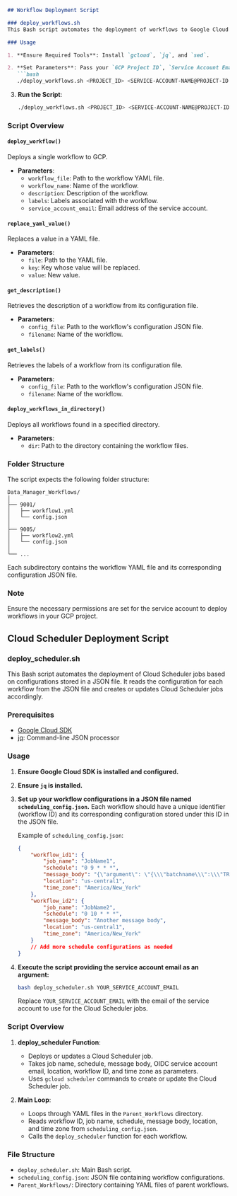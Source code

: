 ```markdown
## Workflow Deployment Script

### deploy_workflows.sh
This Bash script automates the deployment of workflows to Google Cloud Workflows (GCP). It processes multiple YAML workflow files in a specified directory and deploys them to GCP.

### Usage

1. **Ensure Required Tools**: Install `gcloud`, `jq`, and `sed`.

2. **Set Parameters**: Pass your `GCP Project ID`, `Service Account Email`, `Region`, `Bucket name` used for exporting files in GCS, and `Timeout` value (in seconds)  for the workflows connection timeout (MAX value is 86400 (~1Day)) when running the script:
   ```bash
   ./deploy_workflows.sh <PROJECT_ID> <SERVICE-ACCOUNT-NAME@PROJECT-ID.iam.gserviceaccount.com> <REGION> <BUCKET_NAME> <TIMEOUT_IN_SECONDS>
   ```

3. **Run the Script**:
   ```bash
   ./deploy_workflows.sh <PROJECT_ID> <SERVICE-ACCOUNT-NAME@PROJECT-ID.iam.gserviceaccount.com> <REGION> <BUCKET_NAME> <TIMEOUT_IN_SECONDS>
   ```

### Script Overview

#### `deploy_workflow()`
Deploys a single workflow to GCP.

- **Parameters**:
  - `workflow_file`: Path to the workflow YAML file.
  - `workflow_name`: Name of the workflow.
  - `description`: Description of the workflow.
  - `labels`: Labels associated with the workflow.
  - `service_account_email`: Email address of the service account.

#### `replace_yaml_value()`
Replaces a value in a YAML file.

- **Parameters**:
  - `file`: Path to the YAML file.
  - `key`: Key whose value will be replaced.
  - `value`: New value.

#### `get_description()`
Retrieves the description of a workflow from its configuration file.

- **Parameters**:
  - `config_file`: Path to the workflow's configuration JSON file.
  - `filename`: Name of the workflow.

#### `get_labels()`
Retrieves the labels of a workflow from its configuration file.

- **Parameters**:
  - `config_file`: Path to the workflow's configuration JSON file.
  - `filename`: Name of the workflow.

#### `deploy_workflows_in_directory()`
Deploys all workflows found in a specified directory.

- **Parameters**:
  - `dir`: Path to the directory containing the workflow files.

### Folder Structure

The script expects the following folder structure:

```
Data_Manager_Workflows/
│
├── 9001/
│   ├── workflow1.yml
│   └── config.json
│
├── 9005/
│   ├── workflow2.yml
│   └── config.json
│
└── ...
```

Each subdirectory contains the workflow YAML file and its corresponding configuration JSON file.

### Note

Ensure the necessary permissions are set for the service account to deploy workflows in your GCP project.

## Cloud Scheduler Deployment Script

### deploy_scheduler.sh
This Bash script automates the deployment of Cloud Scheduler jobs based on configurations stored in a JSON file. It reads the configuration for each workflow from the JSON file and creates or updates Cloud Scheduler jobs accordingly.

### Prerequisites

- [Google Cloud SDK](https://cloud.google.com/sdk)
- [jq](https://stedolan.github.io/jq/): Command-line JSON processor

### Usage

1. **Ensure Google Cloud SDK is installed and configured.**

2. **Ensure `jq` is installed.**

3. **Set up your workflow configurations in a JSON file named `scheduling_config.json`.** Each workflow should have a unique identifier (workflow ID) and its corresponding configuration stored under this ID in the JSON file.

   Example of `scheduling_config.json`:
   ```json
   {
       "workflow_id1": {
           "job_name": "JobName1",
           "schedule": "0 9 * * *",
           "message_body": "{\"argument\": \"{\\\"batchname\\\":\\\"TRIPS_Finance_GL\\\", \\\"fullday_changedata_flag\\\":\\\"N\\\", \\\"callLogLevel\\\":\\\"LOG_ALL_CALLS\\\"}\"}",
           "location": "us-central1",
           "time_zone": "America/New_York"
       },
       "workflow_id2": {
           "job_name": "JobName2",
           "schedule": "0 10 * * *",
           "message_body": "Another message body",
           "location": "us-central1",
           "time_zone": "America/New_York"
       }
       // Add more schedule configurations as needed
   }
   ```

4. **Execute the script providing the service account email as an argument:**
   ```bash
   bash deploy_scheduler.sh YOUR_SERVICE_ACCOUNT_EMAIL
   ```

   Replace `YOUR_SERVICE_ACCOUNT_EMAIL` with the email of the service account to use for the Cloud Scheduler jobs.

### Script Overview

1. **deploy_scheduler Function**:
   - Deploys or updates a Cloud Scheduler job.
   - Takes job name, schedule, message body, OIDC service account email, location, workflow ID, and time zone as parameters.
   - Uses `gcloud scheduler` commands to create or update the Cloud Scheduler job.

2. **Main Loop**:
   - Loops through YAML files in the `Parent_Workflows` directory.
   - Reads workflow ID, job name, schedule, message body, location, and time zone from `scheduling_config.json`.
   - Calls the `deploy_scheduler` function for each workflow.

### File Structure

- `deploy_scheduler.sh`: Main Bash script.
- `scheduling_config.json`: JSON file containing workflow configurations.
- `Parent_Workflows/`: Directory containing YAML files of parent workflows.
```

